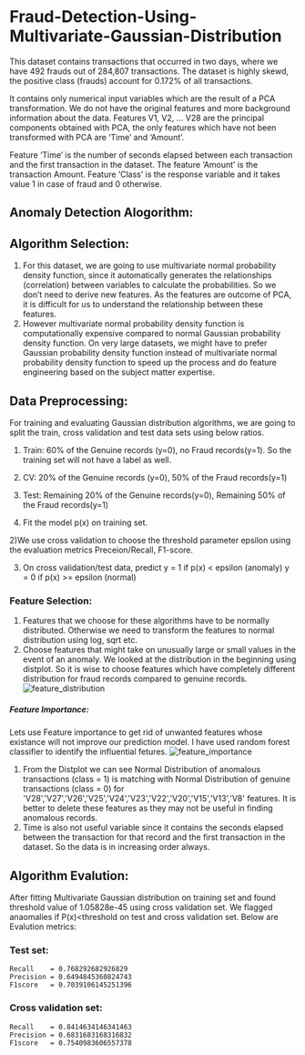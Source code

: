 # Fraud-Detection-Using-Multivariate-Gaussian-Distribution

This dataset contains transactions that occurred in two days, where we have 492 frauds out of 284,807 transactions. The dataset is highly skewd, the positive class (frauds) account for 0.172% of all transactions.

It contains only numerical input variables which are the result of a PCA transformation. We do not have the original features and more background information about the data. Features V1, V2, … V28 are the principal components obtained with PCA, the only features which have not been transformed with PCA are ‘Time’ and ‘Amount’.

Feature ‘Time’ is the number of seconds elapsed between each transaction and the first transaction in the dataset. The feature ‘Amount’ is the transaction Amount. Feature ‘Class’ is the response variable and it takes value 1 in case of fraud and 0 otherwise.

## Anomaly Detection Alogorithm:

## Algorithm Selection:
1) For this dataset, we are going to use multivariate normal probability density function, since it automatically generates the relationships (correlation) between variables to calculate the probabilities. So we don’t need to derive new features. As the features are outcome of PCA, it is difficult for us to understand the relationship between these features.
2) However multivariate normal probability density function is computationally expensive compared to normal Gaussian probability density function. On very large datasets, we might have to prefer Gaussian probability density function instead of multivariate normal probability density function to speed up the process and do feature engineering based on the subject matter expertise.
## Data Preprocessing:
For training and evaluating Gaussian distribution algorithms, we are going to split the train, cross validation and test data sets using below ratios.
1) Train: 60% of the Genuine records (y=0), no Fraud records(y=1). So the training set will not have a label as well.
2) CV: 20% of the Genuine records (y=0), 50% of the Fraud records(y=1)
3) Test: Remaining 20% of the Genuine records(y=0), Remaining 50% of the Fraud records(y=1)

1) Fit the model p(x) on training set.

2)We use cross validation to choose the threshold parameter epsilon using the evaluation metrics Preceion/Recall, F1-score.

3) On cross validation/test data, predict
     y = 1 if p(x) < epsilon (anomaly)
     y = 0 if p(x) >= epsilon (normal)

### Feature Selection:
1) Features that we choose for these algorithms have to be normally distributed. Otherwise we need to transform the features to normal distribution using log, sqrt etc.
2) Choose features that might take on unusually large or small values in the event of an anomaly. We looked at the distribution in the beginning using distplot. So it is wise to choose features which have completely different distribution for fraud records compared to genuine records.
          ![feature_distribution](https://user-images.githubusercontent.com/40944675/46391148-f9352980-c6f8-11e8-809b-71347e6a0885.png)
##### Feature Importance:
Lets use Feature importance to get rid of unwanted features whose existance will not improve our prediction model. 
I have used random forest classifier to identify the influential fetures. 
     ![feature_importance](https://user-images.githubusercontent.com/40944675/46391523-0f43e980-c6fb-11e8-9d72-8b88371fc15c.png)
1) From the Distplot we can see Normal Distribution of anomalous transactions (class = 1) is matching with Normal Distribution of genuine transactions (class = 0) for 'V28','V27','V26','V25','V24','V23','V22','V20','V15','V13','V8' features. It is better to delete these features as they may not be useful in finding anomalous records. 
2) Time is also not useful variable since it contains the seconds elapsed between the transaction for that record and the first transaction in the dataset. So the data is in increasing order always.

## Algorithm Evalution:
After fitting Multivariate Gaussian distribution on training set and found threshold value of 1.05828e-45 using cross validation set.
We flagged anaomalies if P(x)<threshold on test and cross validation set. Below are Evalution metrics:
### Test set:
    Recall    = 0.768292682926829
    Precision = 0.6494845360824743
    F1score   = 0.7039106145251396

### Cross validation set:
    Recall    = 0.8414634146341463
    Precision = 0.6831683168316832
    F1score   = 0.7540983606557378
